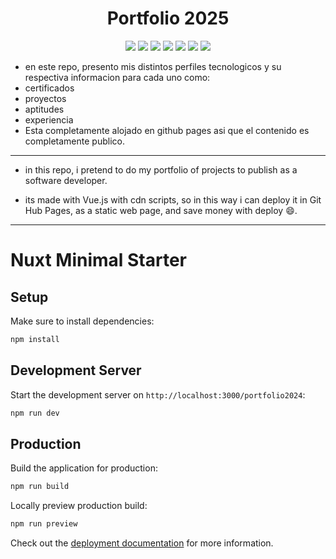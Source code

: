 <h1 align="center">Portfolio 2025</h1>

<p align="center">
    <img src="https://img.shields.io/badge/git-latest-lightgrey">
    <img src="https://img.shields.io/badge/github-latest-darkblue">
    <img src="https://img.shields.io/badge/github actions CI/CD-latest-lightgrey">
    <img src="https://img.shields.io/badge/Vue-3 latest-darkgreen">
    <img src="https://img.shields.io/badge/Vue Router-4 latest-darkgreen">
    <img src="https://img.shields.io/badge/Nuxt-3-darkgreen">
    <img src="https://img.shields.io/badge/Prisma-latest-darkgreen">
</p>

* en este repo, presento mis distintos perfiles tecnologicos y su respectiva informacion para cada uno como:
* certificados
* proyectos
* aptitudes
* experiencia
* Esta completamente alojado en github pages asi que el contenido es completamente publico.
---
*  in this repo, i pretend to do my portfolio of projects to publish as a software developer.

* its made with Vue.js with cdn scripts, so in this way i can deploy it in Git Hub Pages, as a static web page, and save money with deploy 😄.
---


# Nuxt Minimal Starter

## Setup

Make sure to install dependencies:

```bash
npm install
```

## Development Server

Start the development server on `http://localhost:3000/portfolio2024`:

```bash
npm run dev
```

## Production

Build the application for production:

```bash
npm run build
```

Locally preview production build:

```bash
npm run preview
```

Check out the [deployment documentation](https://nuxt.com/docs/getting-started/deployment) for more information.
